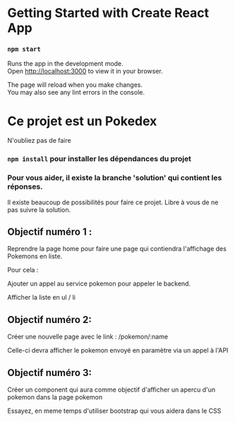 # Getting Started with Create React App

### `npm start`

Runs the app in the development mode.\
Open [http://localhost:3000](http://localhost:3000) to view it in your browser.

The page will reload when you make changes.\
You may also see any lint errors in the console.

# Ce projet est un Pokedex

N'oubliez pas de faire 
### `npm install` pour installer les dépendances du projet


### Pour vous aider, il existe la branche 'solution' qui contient les réponses.
Il existe beaucoup de possibilités pour faire ce projet. Libre à vous de ne pas suivre la solution.

## Objectif numéro 1 :
Reprendre la page home pour faire une page qui contiendra l'affichage des Pokemons en liste.

Pour cela :

Ajouter un appel au service pokemon pour appeler le backend.

Afficher la liste en ul / li

## Objectif numéro 2:

Créer une nouvelle page avec le link : /pokemon/:name

Celle-ci devra afficher le pokemon envoyé en paramètre via un appel à l'API

## Objectif numéro 3:

Créer un component qui aura comme objectif d'afficher un apercu d'un pokemon dans la page pokemon

Essayez, en meme temps d'utiliser bootstrap qui vous aidera dans le CSS


